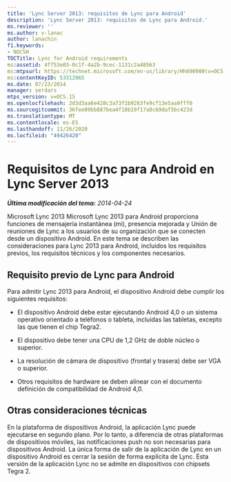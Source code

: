 ```yaml
---
title: 'Lync Server 2013: requisitos de Lync para Android'
description: 'Lync Server 2013: requisitos de Lync para Android.'
ms.reviewer: ''
ms.author: v-lanac
author: lanachin
f1.keywords:
- NOCSH
TOCTitle: Lync for Android requirements
ms:assetid: 4ff53e03-0c1f-4a2b-9cec-1131c2a48563
ms:mtpsurl: https://technet.microsoft.com/en-us/library/Hh690980(v=OCS.15)
ms:contentKeyID: 53312965
ms.date: 07/23/2014
manager: serdars
mtps_version: v=OCS.15
ms.openlocfilehash: 2d3d3aa6e428c3a73f1b9263fe9cf13e5aa9fff0
ms.sourcegitcommit: 36fee89bb887bea4f18b19f17a8c69daf5bc423d
ms.translationtype: MT
ms.contentlocale: es-ES
ms.lasthandoff: 11/26/2020
ms.locfileid: "49426420"
---
```

# <a name="lync-for-android-requirements-in-lync-server-2013"></a>Requisitos de Lync para Android en Lync Server 2013

<div data-xmlns="http://www.w3.org/1999/xhtml">

<div class="topic" data-xmlns="http://www.w3.org/1999/xhtml" data-msxsl="urn:schemas-microsoft-com:xslt" data-cs="https://msdn.microsoft.com/">

<div data-asp="https://msdn2.microsoft.com/asp">



</div>

<div id="mainSection">

<div id="mainBody">

<span> </span>

_**Última modificación del tema:** 2014-04-24_

Microsoft Lync 2013 Microsoft Lync 2013 para Android proporciona funciones de mensajería instantánea (mi), presencia mejorada y Unión de reuniones de Lync a los usuarios de su organización que se conecten desde un dispositivo Android. En este tema se describen las consideraciones para Lync 2013 para Android, incluidos los requisitos previos, los requisitos técnicos y los componentes necesarios.

<div>

## <a name="lync-for-android-prerequisite"></a>Requisito previo de Lync para Android

Para admitir Lync 2013 para Android, el dispositivo Android debe cumplir los siguientes requisitos:

  - El dispositivo Android debe estar ejecutando Android 4,0 o un sistema operativo orientado a teléfonos o tableta, incluidas las tabletas, excepto las que tienen el chip Tegra2.

  - El dispositivo debe tener una CPU de 1,2 GHz de doble núcleo o superior.

  - La resolución de cámara de dispositivo (frontal y trasera) debe ser VGA o superior.

  - Otros requisitos de hardware se deben alinear con el documento definición de compatibilidad de Android 4,0.

</div>

<div>

## <a name="other-technical-considerations"></a>Otras consideraciones técnicas

En la plataforma de dispositivos Android, la aplicación Lync puede ejecutarse en segundo plano. Por lo tanto, a diferencia de otras plataformas de dispositivos móviles, las notificaciones push no son necesarias para dispositivos Android. La única forma de salir de la aplicación de Lync en un dispositivo Android es cerrar la sesión de forma explícita de Lync. Esta versión de la aplicación Lync no se admite en dispositivos con chipsets Tegra 2.

</div>

</div>

<span> </span>

</div>

</div>

</div>

